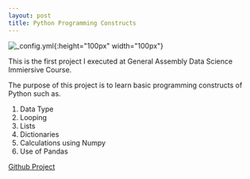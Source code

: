 ```yaml
---
layout: post
title: Python Programming Constructs
---
```

![_config.yml](https://www.python.org/static/img/python-logo.png){:height="100px" width="100px"}

This is the first project I executed at General Assembly Data Science Immiersive Course.

The purpose of this project is to learn basic programming constructs of Python such as.
1.  Data Type
2.  Looping
3.  Lists
4.  Dictionaries
5.  Calculations using Numpy
6.  Use of Pandas

[Github Project](https://github.com/srikanta-patra/GA_Project1)
